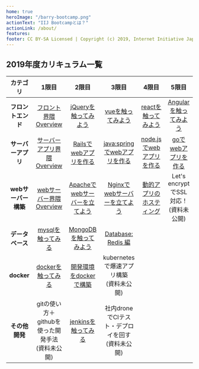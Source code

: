 ```yaml
---
home: true
heroImage: "/barry-bootcamp.png"
actionText: "IIJ Bootcampとは？"
actionLink: /about/
features:
footer: CC BY-SA Licensed | Copyright (c) 2019, Internet Initiative Japan Inc.
---
```


## 2019年度カリキュラム一覧

| カテゴリ | 1限目 | 2限目 | 3限目 | 4限目 | 5限目 |
|:--:|:--:|:--:|:--:|:--:|:--:|
| **フロントエンド** | [フロント界隈 Overview](/frontend/overview/) | [jQueryを触ってみよう](/frontend/jquery/) | [vueを触ってみよう](/frontend/vue/) | [reactを触ってみよう](/frontend/react/) | [Angularを触ってみよう](/frontend/angular/) |
| **サーバーアプリ** | [サーバーアプリ界隈 Overview](/server-app/overview/) | [Railsでwebアプリを作る](/server-app/rails/) | [java:springでwebアプリを作る](/server-app/java/) | [node.jsでwebアプリを作る](/server-app/node/) | [goでwebアプリを作る](/server-app/go/) |
| **webサーバー構築** | [webサーバー界隈 Overview](/web-server/overview/) | [Apacheでwebサーバーを立てよう](/web-server/apache/) | [Nginxでwebサーバーを立てよう](/web-server/nginx/) | [動的アプリのホスティング](/web-server/hosting/) | Let's encryptでSSL対応！<br>(資料未公開) |
| **データベース** | [mysqlを触ってみる](/database/mysql/) | [MongoDBを触ってみよう](/database/mongodb/) | [Database: Redis 編](/database/redis/) |
| **docker** | [dockerを触ってみる](/docker/docker/) | [開発環境をdockerで構築](/docker/docker-compose/) | kubernetesで爆速アプリ構築<br>(資料未公開) |
| **その他開発** | gitの使い方＋githubを使った開発手法<br>(資料未公開) | [jenkinsを触ってみる](/development/jenkins/) | 社内droneでCIテスト・デプロイを回す<br>(資料未公開) |
